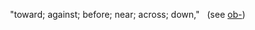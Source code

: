  "toward; against; before; near; across; down,"
  (see [ob-](https://www.etymonline.com/word/ob- "Etymology, meaning and definition of ob-"))